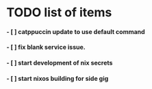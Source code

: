 # TODO list of items
#### - [ ] catppuccin update to use default command
#### - [ ] fix blank service issue.
#### - [ ] start development of nix secrets
#### - [ ] start nixos building for side gig